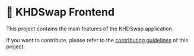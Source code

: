 # 🐍 KHDSwap Frontend

This project contains the main features of the KHDSwap application.

If you want to contribute, please refer to the [contributing guidelines](./CONTRIBUTING.md) of this project.
